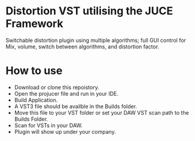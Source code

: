 # Distortion VST utilising the JUCE Framework

Switchable distortion plugin using multiple algorithms; 
full GUI control for Mix, volume, switch between algorithms, 
and distortion factor.

# How to use
- Download or clone this repoistory.
- Open the projucer file and run in your IDE.
- Build Application.
- A VST3 file should be availble in the Builds folder.
- Move this file to your VST folder or set your DAW VST scan path to the Builds Folder.
- Scan for VSTs in your DAW.
- Plugin will show up under your company.
